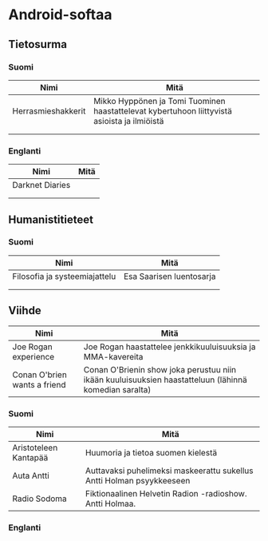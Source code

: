 # Android-softaa 


## Tietosurma

### Suomi

| Nimi  | Mitä | 
|---|---|
| Herrasmieshakkerit  | Mikko Hyppönen ja Tomi Tuominen haastattelevat kybertuhoon liittyvistä asioista ja ilmiöistä |
|   |   |
|  |   |

### Englanti

| Nimi  | Mitä | 
|---|---|
| Darknet Diaries  |   |
|   |   |
|  |   |

## Humanistitieteet

### Suomi

| Nimi  | Mitä | 
|---|---|
| Filosofia ja systeemiajattelu  | Esa Saarisen luentosarja |
|   |   |
|  |   |

## Viihde

| Nimi  | Mitä | 
|---|---|
| Joe Rogan experience | Joe Rogan haastattelee jenkkikuuluisuuksia ja MMA-kavereita |
| Conan O'brien wants a friend | Conan O'Brienin show joka perustuu niin ikään kuuluisuuksien haastatteluun (lähinnä komedian saralta) |

### Suomi

| Nimi  | Mitä | 
|---|---|
| Aristoteleen Kantapää | Huumoria ja tietoa suomen kielestä |
| Auta Antti | Auttavaksi puhelimeksi maskeerattu sukellus Antti Holman psyykkeeseen |
| Radio Sodoma | Fiktionaalinen Helvetin Radion -radioshow. Antti Holmaa. |


### Englanti